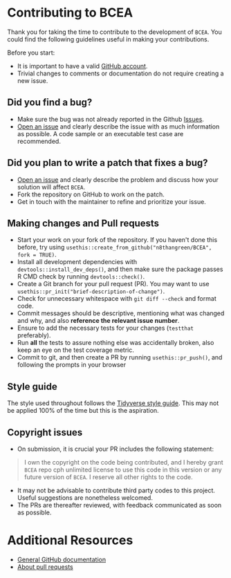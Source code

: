 # Contributing to BCEA

Thank you for taking the time to contribute to the development of `BCEA`. You could find the following guidelines useful in making your contributions.

Before you start:

-   It is important to have a valid [GitHub account](https://github.com/signup/free).
-   Trivial changes to comments or documentation do not require creating a new issue.

## Did you find a bug?

-   Make sure the bug was not already reported in the Github [Issues](https://github.com/giabaio/BCEA/issues).
-   [Open an issue](https://github.com/giabaio/BCEA/issues/new) and clearly describe the issue with as much information as possible. A code sample or an executable test case are recommended.

## Did you plan to write a patch that fixes a bug?

-   [Open an issue](https://github.com/giabaio/BCEA/issues/new) and clearly describe the problem and discuss how your solution will affect `BCEA`.
-   Fork the repository on GitHub to work on the patch.
-   Get in touch with the maintainer to refine and prioritize your issue.

## Making changes and Pull requests

-   Start your work on your fork of the repository. If you haven't done this before, try using `usethis::create_from_github("n8thangreen/BCEA", fork = TRUE)`.
-   Install all development dependencies with `devtools::install_dev_deps()`, and then make sure the package passes R CMD check by running `devtools::check()`.
-   Create a Git branch for your pull request (PR). You may want to use `usethis::pr_init("brief-description-of-change")`.
-   Check for unnecessary whitespace with `git diff --check` and format code.
-   Commit messages should be descriptive, mentioning what was changed and why, and also **reference the relevant issue number**.
-   Ensure to add the necessary tests for your changes (`testthat` preferably).
-   Run **all** the tests to assure nothing else was accidentally broken, also keep an eye on the test coverage metric.
-   Commit to git, and then create a PR by running `usethis::pr_push()`, and following the prompts in your browser

## Style guide

The style used throughout follows the [Tidyverse style guide](https://style.tidyverse.org/). This may not be applied 100% of the time but this is the aspiration.


## Copyright issues

-   On submission, it is crucial your PR includes the following statement:

> I own the copyright on the code being contributed, and I hereby grant `BCEA` repo cph unlimited license to use this code in this version or any future version of `BCEA`. I reserve all other rights to the code.

-   It may not be advisable to contribute third party codes to this project. Useful suggestions are nonetheless welcomed.
-   The PRs are thereafter reviewed, with feedback communicated as soon as possible.

# Additional Resources

-   [General GitHub documentation](http://help.github.com/)
-   [About pull requests](https://docs.github.com/en/github/collaborating-with-pull-requests/proposing-changes-to-your-work-with-pull-requests/about-pull-requests)
